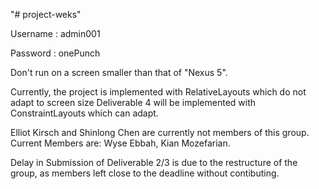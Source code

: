 "# project-weks" 

Username : admin001

Password : onePunch

Don't run on a screen smaller than that of "Nexus 5".

Currently, the project is implemented with RelativeLayouts which do not adapt to screen size
Deliverable 4 will be implemented with ConstraintLayouts which can adapt.

Elliot Kirsch and Shinlong Chen are currently not members of this group.
Current Members are: Wyse Ebbah, Kian Mozefarian.

Delay in Submission of Deliverable 2/3 is due to the restructure of the group, as members
left close to the deadline without contibuting. 